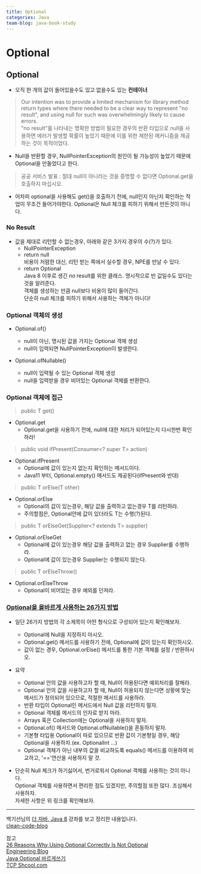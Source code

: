 ```yaml
---
title: Optional
categories: Java
team-blog: java-book-study
---
```


# Optional

## Optional

- 오직 한 개의 값이 들어있을수도 있고 없을수도 있는 **컨테이너**

> Our intention was to provide a limited mechanism for library method return types where there needed to be a clear way to represent "no result", and using null for such was overwhelmingly likely to cause errors.  
"no result"를 나타내는 명확한 방법이 필요한 경우의 반환 타입으로 null을 사용하면 에러가 발생할 확률이 높았기 때문에 이를 위한 제한된 메커니즘을 제공하는 것이 목적이었다. 

- Null을 반환할 경우, NullPointerException의 원인이 될 가능성이 높았기 때문에 Optional을 만들었다고 한다.

> 공공 서비스 발표 : 절대 null이 아니라는 것을 증명할 수 없다면 Optional.get을 호출하지 마십시오.
- 어차피 optional을 사용해도 get()을 호출하기 전에, null인지 아닌지 확인하는 작업이 무조건 들어가야한다. Optional은 Null 체크를 피하기 위해서 만든것이 아니다.  

### No Result

- 값을 제대로 리턴할 수 없는경우, 아래와 같은 3가지 경우의 수(?)가 있다.
    - NullPointerException  
    - return null  
    비용이 저렴한 대신, 리턴 받는 쪽에서 실수할 경우, NPE를 만날 수 있다.
    - return Optional  
    Java 8 이후로 생긴 no result를 위한 클래스. 명시적으로 빈 값일수도 있다는 것을 알려준다.  
    객체를 생성하는 만큼 null보다 비용이 많이 들어간다.  
    단순히 null 체크를 피하기 위해서 사용하는 객체가 아니다!  

### Optional 객체의 생성
- Optional.of()
    - null이 아닌, 명시된 값을 가지는 Optional 객체 생성
    - null이 입력되면 NullPointerException이 발생한다.

- Optional.ofNullable()
    - null이 입력될 수 있는 Optional 객체 생성
    - null을 입력받을 경우 비어있는 Optional 객체를 반환한다.

### Optional 객체에 접근
> public T get()
- Optional.get
    - Optional.get을 사용하기 전에, null에 대한 처리가 되어있는지 다시한번 확인하라!

> public void ifPresent(Consumer<? super T> action)
- Optional.ifPresent
    - Optional에 값이 있는지 없는지 확인하는 메서드이다.
    - Java11 부터, Optional.empty() 메서드도 제공된다(ifPresent와 반대)

> public T orElse(T other)
- Optional.orElse
    - Optional의 값이 있는경우, 해당 값을 출력하고 없는경우 T를 리턴하라.
    - 주의할점은, Optional안에 값이 있더라도 T는 수행(?)된다.
> public T orElseGet(Supplier<? extends T> supplier)
- Optional.orElseGet
    - Optional에 값이 있는경우 해당 값을 출력하고 없는 경우 Supplier를 수행하라.
    - Optional에 값이 있는경우 Supplier는 수행되지 않는다.
> public T orElseThrow()
- Optional.orElseThrow
    - Optional이 비어있는 경우 예외를 던져라.

### [Optional을 올바르게 사용하는 26가지 방법](https://dzone.com/articles/using-optional-correctly-is-not-optional)

- 일단 26가지 방법의 각 소제목이 어떤 형식으로 구성되어 있는지 확인해보자.
    - Optional에 Null을 지정하지 마시오.
    - Optional.get() 메서드를 사용하기 전에, Optional에 값이 있는지 확인하시오.
    - 값이 없는 경우, Optional.orElse() 메서드를 통한 기본 객체를 설정 / 반환하시오.

- 요약
    - Optional 안의 값을 사용하고자 할 때, Null이 허용된다면 예외처리를 잘해라.
    - Optional 안의 값을 사용하고자 할 때, Null이 허용되지 않는다면 상황에 맞는 메서드가 정의되어 있으므로, 적절한 메서드를 사용하라.
    - 반환 타입이 Optional인 메서드에서 Null 값을 리턴하지 말자.
    - Optional 객체를 메서드의 인자로 받지 마라.
    - Arrays 혹은 Collection에는 Optional을 사용하지 말자.
    - Optional.of() 메서드와 Optional.ofNullable()을 혼동하지 말자.
    - 기본형 타입용 Optional이 따로 있으므로 반환 값이 기본형일 경우, 해당 Optional을 사용하자.(ex. OptionalInt ...)
    - Optional 객체가 아닌 내부의 값을 비교하도록 equals() 메서드를 이용하여 비교하고, '=='연산을 사용하지 말 것.

- 단순히 Null 체크가 하기싫어서, 번거로워서 Optional 객체를 사용하는 것이 아니다.  
Optional 객체를 사용하면서 편리한 점도 있겠지만, 주의할점 또한 많다. 조심해서 사용하자.  
자세한 사항은 위 링크를 확인해보자.

---

백기선님의 [더 자바, Java 8](https://www.inflearn.com/course/the-java-java8) 강좌를 보고 정리한 내용입니다.  
[clean-code-blog](https://lucky-java.tistory.com/)  

참고  
[26 Reasons Why Using Optional Correctly Is Not Optional](https://dzone.com/articles/using-optional-correctly-is-not-optional)  
[Engineering Blog](https://www.daleseo.com/java8-optional-before/)  
[Java Optional 바르게쓰기](http://homoefficio.github.io/2019/10/03/Java-Optional-%EB%B0%94%EB%A5%B4%EA%B2%8C-%EC%93%B0%EA%B8%B0/)  
[TCP Shcool.com](http://tcpschool.com/java/java_stream_optional)  
